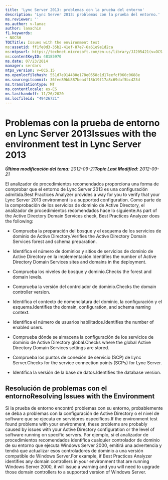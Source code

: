 ```yaml
---
title: 'Lync Server 2013: problemas con la prueba del entorno'
description: 'Lync Server 2013: problemas con la prueba del entorno.'
ms.reviewer: ''
ms.author: v-lanac
author: lanachin
f1.keywords:
- NOCSH
TOCTitle: Issues with the environment test
ms:assetid: ff1fe0d3-35b2-41ef-87e7-6a61e9e1d2ca
ms:mtpsurl: https://technet.microsoft.com/en-us/library/JJ205421(v=OCS.15)
ms:contentKeyID: 48185970
ms.date: 07/23/2014
manager: serdars
mtps_version: v=OCS.15
ms.openlocfilehash: 551d7e914480e178e0558c1d17eefcf060c0688e
ms.sourcegitcommit: 36fee89bb887bea4f18b19f17a8c69daf5bc423d
ms.translationtype: MT
ms.contentlocale: es-ES
ms.lasthandoff: 11/26/2020
ms.locfileid: "49426721"
---
```

# <a name="issues-with-the-environment-test-in-lync-server-2013"></a><span data-ttu-id="b16e1-103">Problemas con la prueba de entorno en Lync Server 2013</span><span class="sxs-lookup"><span data-stu-id="b16e1-103">Issues with the environment test in Lync Server 2013</span></span>

<div data-xmlns="http://www.w3.org/1999/xhtml">

<div class="topic" data-xmlns="http://www.w3.org/1999/xhtml" data-msxsl="urn:schemas-microsoft-com:xslt" data-cs="https://msdn.microsoft.com/">

<div data-asp="https://msdn2.microsoft.com/asp">



</div>

<div id="mainSection">

<div id="mainBody"><span data-ttu-id="b16e1-104">

<span> </span></span><span class="sxs-lookup"><span data-stu-id="b16e1-104">

<span> </span></span></span>

<span data-ttu-id="b16e1-105">_**Última modificación del tema:** 2012-09-21_</span><span class="sxs-lookup"><span data-stu-id="b16e1-105">_**Topic Last Modified:** 2012-09-21_</span></span>

<span data-ttu-id="b16e1-106">El analizador de procedimientos recomendados proporciona una forma de comprobar que el entorno de Lync Server 2013 es una configuración admitida.</span><span class="sxs-lookup"><span data-stu-id="b16e1-106">Best Practices Analyzer provides a way for you to verify that your Lync Server 2013 environment is a supported configuration.</span></span> <span data-ttu-id="b16e1-107">Como parte de la comprobación de los servicios de dominio de Active Directory, el analizador de procedimientos recomendados hace lo siguiente:</span><span class="sxs-lookup"><span data-stu-id="b16e1-107">As part of the Active Directory Domain Services check, Best Practices Analyzer does the following:</span></span>

  - <span data-ttu-id="b16e1-108">Comprueba la preparación del bosque y el esquema de los servicios de dominio de Active Directory.</span><span class="sxs-lookup"><span data-stu-id="b16e1-108">Verifies the Active Directory Domain Services forest and schema preparation.</span></span>

  - <span data-ttu-id="b16e1-109">Identifica el número de dominios y sitios de servicios de dominio de Active Directory en la implementación.</span><span class="sxs-lookup"><span data-stu-id="b16e1-109">Identifies the number of Active Directory Domain Services sites and domains in the deployment.</span></span>

  - <span data-ttu-id="b16e1-110">Comprueba los niveles de bosque y dominio.</span><span class="sxs-lookup"><span data-stu-id="b16e1-110">Checks the forest and domain levels.</span></span>

  - <span data-ttu-id="b16e1-111">Comprueba la versión del controlador de dominio.</span><span class="sxs-lookup"><span data-stu-id="b16e1-111">Checks the domain controller version.</span></span>

  - <span data-ttu-id="b16e1-112">Identifica el contexto de nomenclatura del dominio, la configuración y el esquema.</span><span class="sxs-lookup"><span data-stu-id="b16e1-112">Identifies the domain, configuration, and schema naming context.</span></span>

  - <span data-ttu-id="b16e1-113">Identifica el número de usuarios habilitados.</span><span class="sxs-lookup"><span data-stu-id="b16e1-113">Identifies the number of enabled users.</span></span>

  - <span data-ttu-id="b16e1-114">Comprueba dónde se almacena la configuración de los servicios de dominio de Active Directory global.</span><span class="sxs-lookup"><span data-stu-id="b16e1-114">Checks where the global Active Directory Domain Services settings are stored.</span></span>

  - <span data-ttu-id="b16e1-115">Comprueba los puntos de conexión de servicio (SCP) de Lync Server.</span><span class="sxs-lookup"><span data-stu-id="b16e1-115">Checks for the service connection points (SCPs) for Lync Server.</span></span>

  - <span data-ttu-id="b16e1-116">Identifica la versión de la base de datos.</span><span class="sxs-lookup"><span data-stu-id="b16e1-116">Identifies the database version.</span></span>

<div>

## <a name="resolving-issues-with-the-environment"></a><span data-ttu-id="b16e1-117">Resolución de problemas con el entorno</span><span class="sxs-lookup"><span data-stu-id="b16e1-117">Resolving Issues with the Environment</span></span>

<span data-ttu-id="b16e1-118">Si la prueba de entorno encontró problemas con su entorno, probablemente se deba a problemas con la configuración de Active Directory o el nivel de software que se ejecuta en servidores específicos.</span><span class="sxs-lookup"><span data-stu-id="b16e1-118">If the environment test found problems with your environment, these problems are probably caused by issues with your Active Directory configuration or the level of software running on specific servers.</span></span> <span data-ttu-id="b16e1-119">Por ejemplo, si el analizador de procedimientos recomendados identifica cualquier controlador de dominio de su entorno que ejecuta Windows Server 2000, emitirá una advertencia y tendrá que actualizar esos controladores de dominio a una versión compatible de Windows Server.</span><span class="sxs-lookup"><span data-stu-id="b16e1-119">For example, if Best Practices Analyzer identifies any domain controllers in your environment that are running Windows Server 2000, it will issue a warning and you will need to upgrade those domain controllers to a supported version of Windows Server.</span></span>

<span data-ttu-id="b16e1-120"></div>

</div>

<span> </span>

</div>

</div>

</span><span class="sxs-lookup"><span data-stu-id="b16e1-120"></div>

</div>

<span> </span>

</div>

</div>

</span></span></div>

